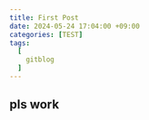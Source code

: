 ```yaml
---
title: First Post
date: 2024-05-24 17:04:00 +09:00
categories: [TEST]
tags:
  [
    gitblog
  ]
---
```


## pls work